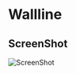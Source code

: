 Wallline
========

## ScreenShot

![ScreenShot](https://raw.github.com/susieyy/Wallline/master/Screenshot.png)